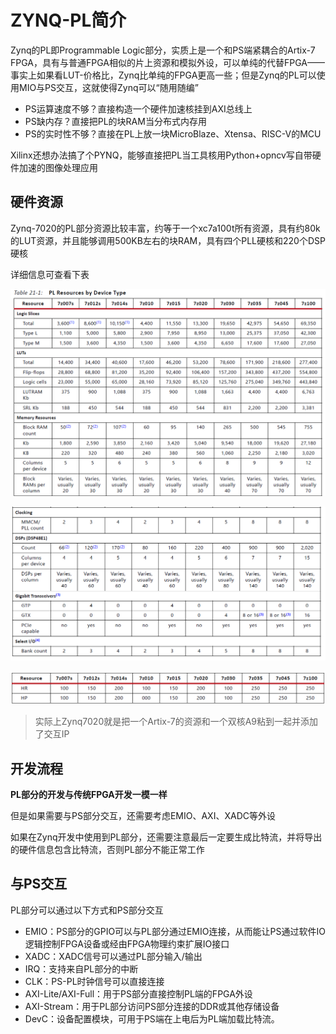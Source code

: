 # ZYNQ-PL简介

Zynq的PL即Programmable Logic部分，实质上是一个和PS端紧耦合的Artix-7 FPGA，具有与普通FPGA相似的片上资源和模拟外设，可以单纯的代替FPGA——事实上如果看LUT-价格比，Zynq比单纯的FPGA更高一些；但是Zynq的PL可以使用MIO与PS交互，这就使得Zynq可以“随用随编”

* PS运算速度不够？直接构造一个硬件加速核挂到AXI总线上
* PS缺内存？直接把PL的块RAM当分布式内存用
* PS的实时性不够？直接在PL上放一块MicroBlaze、Xtensa、RISC-V的MCU

Xilinx还想办法搞了个PYNQ，能够直接把PL当工具核用Python+opncv写自带硬件加速的图像处理应用

## 硬件资源

Zynq-7020的PL部分资源比较丰富，约等于一个xc7a100t所有资源，具有约80k的LUT资源，并且能够调用500KB左右的块RAM，具有四个PLL硬核和220个DSP硬核

详细信息可查看下表

![image-20220226122449734](ZYNQ学习笔记PL部分【基本介绍】.assets/image-20220226122449734.png)

![image-20220226122507120](ZYNQ学习笔记PL部分【基本介绍】.assets/image-20220226122507120.png)

![image-20220226122519676](ZYNQ学习笔记PL部分【基本介绍】.assets/image-20220226122519676.png)

> 实际上Zynq7020就是把一个Artix-7的资源和一个双核A9粘到一起并添加了交互IP

## 开发流程

**PL部分的开发与传统FPGA开发一模一样**

但是如果需要与PS部分交互，还需要考虑EMIO、AXI、XADC等外设

如果在Zynq开发中使用到PL部分，还需要注意最后一定要生成比特流，并将导出的硬件信息包含比特流，否则PL部分不能正常工作

## 与PS交互

PL部分可以通过以下方式和PS部分交互

* EMIO：PS部分的GPIO可以与PL部分通过EMIO连接，从而能让PS通过软件IO逻辑控制FPGA设备或经由FPGA物理约束扩展IO接口
* XADC：XADC信号可以通过PL部分输入/输出
* IRQ：支持来自PL部分的中断
* CLK：PS-PL时钟信号可以直接连接
* AXI-Lite/AXI-Full：用于PS部分直接控制PL端的FPGA外设
* AXI-Stream：用于PL部分访问PS部分连接的DDR或其他存储设备
* DevC：设备配置模块，可用于PS端在上电后为PL端加载比特流。

